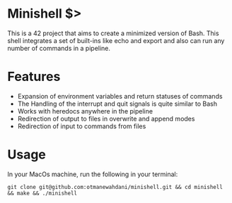 ﻿#  Minishell $>

This is a 42 project that aims to create a minimized version of Bash. This shell integrates a set of built-ins like echo and export and also can run any number of commands in a pipeline.

# Features

 - Expansion of environment variables and return statuses of commands
 - The Handling of the interrupt and quit signals is quite similar to Bash
 - Works with heredocs anywhere in the pipeline
 - Redirection of output to files in overwrite and append modes
 - Redirection of input to commands from files
 
 # Usage
 
 In your MacOs machine, run the following in your terminal:

    git clone git@github.com:otmanewahdani/minishell.git && cd minishell && make && ./minishell
